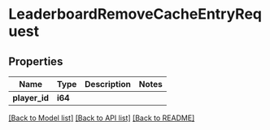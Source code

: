 # LeaderboardRemoveCacheEntryRequest

## Properties

Name | Type | Description | Notes
------------ | ------------- | ------------- | -------------
**player_id** | **i64** |  | 

[[Back to Model list]](../README.md#documentation-for-models) [[Back to API list]](../README.md#documentation-for-api-endpoints) [[Back to README]](../README.md)


